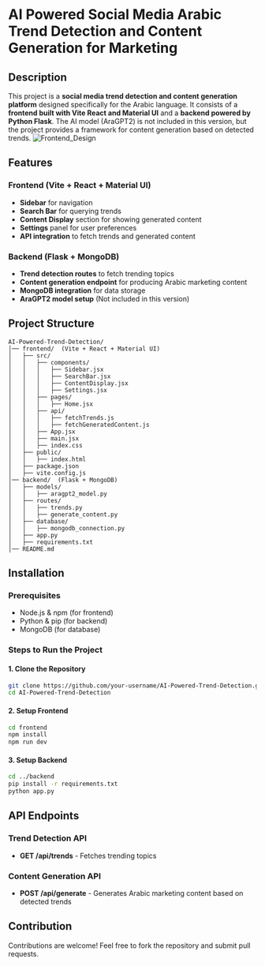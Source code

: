 # AI Powered Social Media Arabic Trend Detection and Content Generation for Marketing

## Description

This project is a **social media trend detection and content generation platform** designed specifically for the Arabic language. It consists of a **frontend built with Vite React and Material UI** and a **backend powered by Python Flask**. The AI model (AraGPT2) is not included in this version, but the project provides a framework for content generation based on detected trends.
![Frontend_Design](https://github.com/user-attachments/assets/15a9c2d1-6ade-4df5-990f-840f8f57e9e3)

## Features

### Frontend (Vite + React + Material UI)

- **Sidebar** for navigation
- **Search Bar** for querying trends
- **Content Display** section for showing generated content
- **Settings** panel for user preferences
- **API integration** to fetch trends and generated content

### Backend (Flask + MongoDB)

- **Trend detection routes** to fetch trending topics
- **Content generation endpoint** for producing Arabic marketing content
- **MongoDB integration** for data storage
- **AraGPT2 model setup** (Not included in this version)

## Project Structure

```
AI-Powered-Trend-Detection/
│── frontend/  (Vite + React + Material UI)
│   ├── src/
│   │   ├── components/
│   │   │   ├── Sidebar.jsx
│   │   │   ├── SearchBar.jsx
│   │   │   ├── ContentDisplay.jsx
│   │   │   ├── Settings.jsx
│   │   ├── pages/
│   │   │   ├── Home.jsx
│   │   ├── api/
│   │   │   ├── fetchTrends.js
│   │   │   ├── fetchGeneratedContent.js
│   │   ├── App.jsx
│   │   ├── main.jsx
│   │   ├── index.css
│   ├── public/
│   │   ├── index.html
│   ├── package.json
│   ├── vite.config.js
│── backend/  (Flask + MongoDB)
│   ├── models/
│   │   ├── aragpt2_model.py
│   ├── routes/
│   │   ├── trends.py
│   │   ├── generate_content.py
│   ├── database/
│   │   ├── mongodb_connection.py
│   ├── app.py
│   ├── requirements.txt
│── README.md
```

## Installation

### Prerequisites

- Node.js & npm (for frontend)
- Python & pip (for backend)
- MongoDB (for database)

### Steps to Run the Project

#### 1. Clone the Repository

```bash
git clone https://github.com/your-username/AI-Powered-Trend-Detection.git
cd AI-Powered-Trend-Detection
```

#### 2. Setup Frontend

```bash
cd frontend
npm install
npm run dev
```

#### 3. Setup Backend

```bash
cd ../backend
pip install -r requirements.txt
python app.py
```

## API Endpoints

### Trend Detection API

- **GET /api/trends** - Fetches trending topics

### Content Generation API

- **POST /api/generate** - Generates Arabic marketing content based on detected trends

## Contribution

Contributions are welcome! Feel free to fork the repository and submit pull requests.
